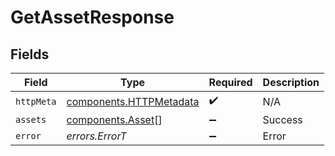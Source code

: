 # GetAssetResponse


## Fields

| Field                                                              | Type                                                               | Required                                                           | Description                                                        |
| ------------------------------------------------------------------ | ------------------------------------------------------------------ | ------------------------------------------------------------------ | ------------------------------------------------------------------ |
| `httpMeta`                                                         | [components.HTTPMetadata](../../models/components/httpmetadata.md) | :heavy_check_mark:                                                 | N/A                                                                |
| `assets`                                                           | [components.Asset](../../models/components/asset.md)[]             | :heavy_minus_sign:                                                 | Success                                                            |
| `error`                                                            | *errors.ErrorT*                                                    | :heavy_minus_sign:                                                 | Error                                                              |